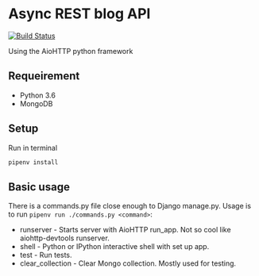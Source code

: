 Async REST blog API
==========
[![Build Status](https://travis-ci.org/ElusiveSpirit/aio-blog.svg?branch=master)](https://travis-ci.org/ElusiveSpirit/aio-blog)

Using the AioHTTP python framework

## Requeirement

- Python 3.6
- MongoDB

## Setup

Run in terminal

```bash
pipenv install
```

## Basic usage

There is a commands.py file close enough to Django manage.py. Usage is to run `pipenv run ./commands.py <command>`:

- runserver - Starts server with AioHTTP run_app. Not so cool like aiohttp-devtools runserver. 
- shell - Python or IPython interactive shell with set up app.
- test - Run tests.
- clear_collection - Clear Mongo collection. Mostly used for testing.
